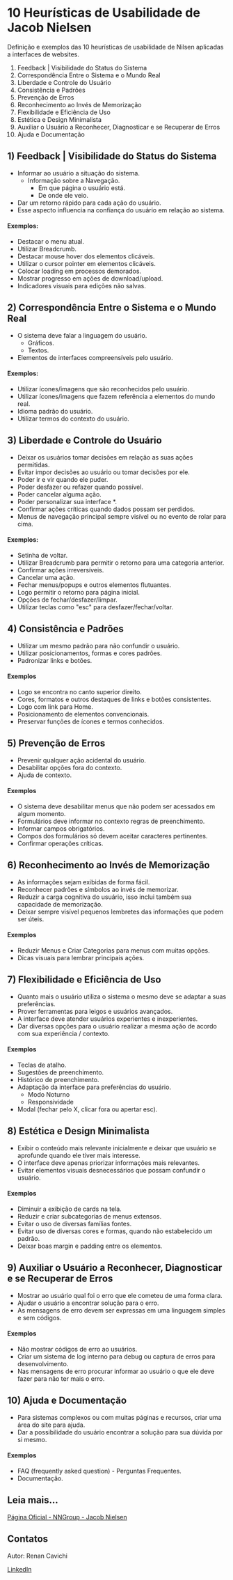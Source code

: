 # 10 Heurísticas de Usabilidade de Jacob Nielsen

Definição e exemplos das 10 heurísticas de usabilidade de Nilsen aplicadas a interfaces de websites.

1) Feedback | Visibilidade do Status do Sistema
2) Correspondência Entre o Sistema e o Mundo Real
3) Liberdade e Controle do Usuário
4) Consistência e Padrões
5) Prevenção de Erros
6) Reconhecimento ao Invés de Memorização
7) Flexibilidade e Eficiência de Uso
8) Estética e Design Minimalista
9) Auxiliar o Usuário a Reconhecer, Diagnosticar e se Recuperar de Erros
10) Ajuda e Documentação

## 1) Feedback | Visibilidade do Status do Sistema

  - Informar ao usuário a situação do sistema.
    - Informação sobre a Navegação.
      - Em que página o usuário está.
      - De onde ele veio.
  - Dar um retorno rápido para cada ação do usuário.
  - Esse aspecto influencia na confiança do usuário em relação ao sistema.

#### Exemplos:
  
  - Destacar o menu atual.
  - Utilizar Breadcrumb.
  - Destacar mouse hover dos elementos clicáveis.
  - Utilizar o cursor pointer em elementos clicáveis.
  - Colocar loading em processos demorados.
  - Mostrar progresso em ações de download/upload.
  - Indicadores visuais para edições não salvas.

## 2) Correspondência Entre o Sistema e o Mundo Real

  - O sistema deve falar a linguagem do usuário.
    - Gráficos.
    - Textos.
  - Elementos de interfaces compreensíveis pelo usuário.


#### Exemplos:

  - Utilizar ícones/imagens que são reconhecidos pelo usuário.
  - Utilizar ícones/imagens que fazem referência a elementos do mundo real.
  - Idioma padrão do usuário.
  - Utilizar termos do contexto do usuário.

## 3) Liberdade e Controle do Usuário

  - Deixar os usuários tomar decisões em relação as suas ações permitidas.
  - Evitar impor decisões ao usuário ou tomar decisões por ele.
  - Poder ir e vir quando ele puder.
  - Poder desfazer ou refazer quando possível.
  - Poder cancelar alguma ação.
  - Poder personalizar sua interface *.
  - Confirmar ações críticas quando dados possam ser perdidos.
  - Menus de navegação principal sempre visível ou no evento de rolar para cima.

#### Exemplos:

  - Setinha de voltar.
  - Utilizar Breadcrumb para permitir o retorno para uma categoria anterior.
  - Confirmar ações irreversíveis.
  - Cancelar uma ação.
  - Fechar menus/popups e outros elementos flutuantes.
  - Logo permitir o retorno para página inicial.
  - Opções de fechar/desfazer/limpar.
  - Utilizar teclas como "esc" para desfazer/fechar/voltar.

## 4) Consistência e Padrões

  - Utilizar um mesmo padrão para não confundir o usuário.
  - Utilizar posicionamentos, formas e cores padrões.
  - Padronizar links e botões.

#### Exemplos

  - Logo se encontra no canto superior direito.
  - Cores, formatos e outros destaques de links e botões consistentes.
  - Logo com link para Home.
  - Posicionamento de elementos convencionais.
  - Preservar funções de ícones e termos conhecidos.

## 5) Prevenção de Erros
  
  - Prevenir qualquer ação acidental do usuário.
  - Desabilitar opções fora do contexto.
  - Ajuda de contexto.

#### Exemplos

  - O sistema deve desabilitar menus que não podem ser acessados em algum momento.
  - Formulários deve informar no contexto regras de preenchimento.
  - Informar campos obrigatórios.
  - Compos dos formulários só devem aceitar caracteres pertinentes.
  - Confirmar operações críticas.

## 6) Reconhecimento ao Invés de Memorização

  - As informações sejam exibidas de forma fácil.
  - Reconhecer padrões e símbolos ao invés de memorizar.
  - Reduzir a carga cognitiva do usuário, isso inclui também sua capacidade de memorização.
  - Deixar sempre visível pequenos lembretes das informações que podem ser úteis.

#### Exemplos

  - Reduzir Menus e Criar Categorias para menus com muitas opções.
  - Dicas visuais para lembrar principais ações.

## 7) Flexibilidade e Eficiência de Uso

  - Quanto mais o usuário utiliza o sistema o mesmo deve se adaptar a suas preferências.
  - Prover ferramentas para leigos e usuários avançados.
  - A interface deve atender usuários experientes e inexperientes.
  - Dar diversas opções para o usuário realizar a mesma ação de acordo com sua experiência / contexto.

#### Exemplos

  - Teclas de atalho.
  - Sugestões de preenchimento.
  - Histórico de preenchimento.
  - Adaptação da interface para preferências do usuário.
    - Modo Noturno
    - Responsividade
  - Modal (fechar pelo X, clicar fora ou apertar esc).

## 8) Estética e Design Minimalista

  - Exibir o conteúdo mais relevante inicialmente e deixar que usuário se aprofunde quando ele tiver mais interesse.
  - O interface deve apenas priorizar informações mais relevantes.
  - Evitar elementos visuais desnecessários que possam confundir o usuário.

#### Exemplos

  - Diminuir a exibição de cards na tela.
  - Reduzir e criar subcategorias de menus extensos.
  - Evitar o uso de diversas famílias fontes.
  - Evitar uso de diversas cores e formas, quando não estabelecido um padrão.
  - Deixar boas margin e padding entre os elementos.

## 9) Auxiliar o Usuário a Reconhecer, Diagnosticar e se Recuperar de Erros

  - Mostrar ao usuário qual foi o erro que ele cometeu de uma forma clara.
  - Ajudar o usuário a encontrar solução para o erro.
  - As mensagens de erro devem ser expressas em uma linguagem simples e sem códigos.

#### Exemplos

  - Não mostrar códigos de erro ao usuários.
  - Criar um sistema de log interno para debug ou captura de erros para desenvolvimento.
  - Nas mensagens de erro procurar informar ao usuário o que ele deve fazer para não ter mais o erro.

## 10) Ajuda e Documentação

  - Para sistemas complexos ou com muitas páginas e recursos, criar uma área do site para ajuda.
  - Dar a possibilidade do usuário encontrar a solução para sua dúvida por si mesmo.

#### Exemplos

  - FAQ (frequently asked question) - Perguntas Frequentes.
  - Documentação.

## Leia mais...

[Página Oficial - NNGroup - Jacob Nielsen](https://www.nngroup.com/articles/ten-usability-heuristics/) 

## Contatos

Autor: Renan Cavichi

[LinkedIn](https://br.linkedin.com/in/renancavichi)